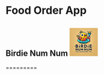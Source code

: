 # Food Order App 
## Birdie Num Num  <img src="public/images/Birdie_Num_Num_Logo_1.png" alt="Birdie Num Num Logo" width="75" height="75"/>
=========


